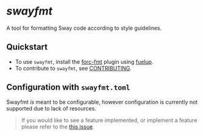 # _swayfmt_

A tool for formatting Sway code according to style guidelines.

## Quickstart

- To use `swayfmt`, install the [forc-fmt](../forc-plugins/forc-fmt/) plugin using [fuelup](https://github.com/FuelLabs/fuelup).
- To contribute to `swayfmt`, see [CONTRIBUTING](./CONTRIBUTING.md).

## Configuration with `swayfmt.toml`

Swayfmt _is_ meant to be configurable, however configuration is currently not supported due to lack of resources.

> If you would like to see a feature implemented, or
> implement a feature please refer to the [this issue](https://github.com/FuelLabs/sway/issues/6411).
